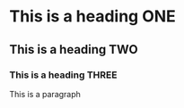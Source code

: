 # This is a heading ONE
## This is a heading TWO
### This is a heading THREE

This is a paragraph


